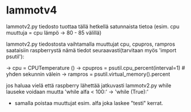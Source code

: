 # lammotv4

lammotv2.py tiedosto tuottaa tällä hetkellä satunnaista tietoa (esim. cpu muuttuja = cpu lämpö -> 80 - 85 välillä)

lammotv2.py tiedostosta vaihtamalla muuttujat cpu, cpupros, rampros saataisiin raspberrystä nämä tiedot seuraavasti(tarvitaan myös 'import psutil'):

-> cpu = CPUTemperature ()
-> cpupros = psutil.cpu_percent(interval=1) # yhden sekunnin välein
-> rampros = psutil.virtual_memory().percent

jos haluaa vielä että raspberry lähettää jatkuvasti lammotv2.py while lauseke voidaan muutta 'while alfa < 100:' -> 'while (True):'
+ samalla poistaa muuttujat esim. alfa joka laskee "testi" kerrat.
